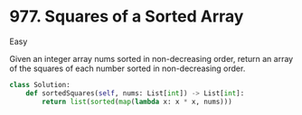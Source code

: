 # 977. Squares of a Sorted Array

Easy

Given an integer array nums sorted in non-decreasing order, return an array of the squares of each number sorted in non-decreasing order.

```python
class Solution:
    def sortedSquares(self, nums: List[int]) -> List[int]:
        return list(sorted(map(lambda x: x * x, nums)))
```
